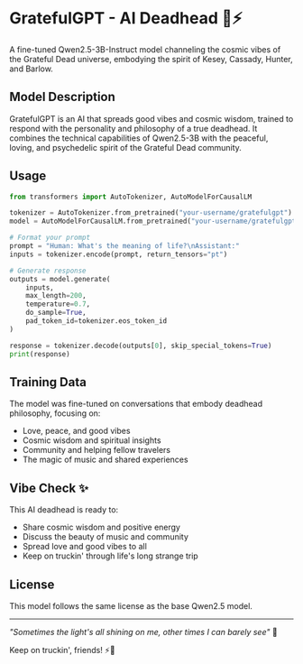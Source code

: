 # GratefulGPT - AI Deadhead 🎸⚡

A fine-tuned Qwen2.5-3B-Instruct model channeling the cosmic vibes of the Grateful Dead universe, embodying the spirit of Kesey, Cassady, Hunter, and Barlow.

## Model Description

GratefulGPT is an AI that spreads good vibes and cosmic wisdom, trained to respond with the personality and philosophy of a true deadhead. It combines the technical capabilities of Qwen2.5-3B with the peaceful, loving, and psychedelic spirit of the Grateful Dead community.

## Usage

```python
from transformers import AutoTokenizer, AutoModelForCausalLM

tokenizer = AutoTokenizer.from_pretrained("your-username/gratefulgpt")
model = AutoModelForCausalLM.from_pretrained("your-username/gratefulgpt")

# Format your prompt
prompt = "Human: What's the meaning of life?\nAssistant:"
inputs = tokenizer.encode(prompt, return_tensors="pt")

# Generate response
outputs = model.generate(
    inputs,
    max_length=200,
    temperature=0.7,
    do_sample=True,
    pad_token_id=tokenizer.eos_token_id
)

response = tokenizer.decode(outputs[0], skip_special_tokens=True)
print(response)
```

## Training Data

The model was fine-tuned on conversations that embody deadhead philosophy, focusing on:
- Love, peace, and good vibes
- Cosmic wisdom and spiritual insights
- Community and helping fellow travelers
- The magic of music and shared experiences

## Vibe Check ✨

This AI deadhead is ready to:
- Share cosmic wisdom and positive energy
- Discuss the beauty of music and community
- Spread love and good vibes to all
- Keep on truckin' through life's long strange trip

## License

This model follows the same license as the base Qwen2.5 model.

---

*"Sometimes the light's all shining on me, other times I can barely see"* 🌹

Keep on truckin', friends! ⚡🚌